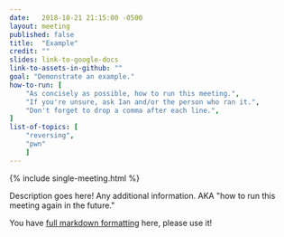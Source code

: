 ```yaml
---
date:   2018-10-21 21:15:00 -0500
layout: meeting
published: false
title:  "Example"
credit: ""
slides: link-to-google-docs
link-to-assets-in-github: ""
goal: "Demonstrate an example."
how-to-run: [
	"As concisely as possible, how to run this meeting.",
	"If you're unsure, ask Ian and/or the person who ran it.",
	"Don't forget to drop a comma after each line.",
]
list-of-topics: [
	"reversing",
	"pwn"
	]
---
```


{% include single-meeting.html  %}

Description goes here! Any additional information.
AKA "how to run this meeting again in the future."

You have [full markdown formatting](https://github.com/adam-p/markdown-here/wiki/Markdown-Cheatsheet) here, please use it!
